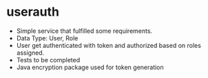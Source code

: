# userauth

- Simple service that fulfilled some requirements.
- Data Type: User, Role
- User get authenticated with token and authorized based on roles assigned.
- Tests to be completed
- Java encryption package used for token generation
